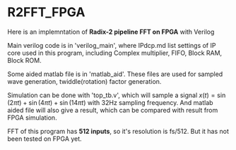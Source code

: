 # R2FFT_FPGA

Here is an implemntation of **Radix-2 pipeline FFT on FPGA** with Verilog

Main verilog code is in 'verilog_main', where IPdcp.md list settings of IP core used in this program, including Complex multiplier, FIFO, Block RAM, Block ROM.

Some aided matlab file is in 'matlab_aid'. These files are used for sampled wave generation, twiddle(rotation) factor generation.

Simulation can be done with 'top_tb.v', which will sample a signal $x(t) = \sin(2\pi t) + \sin(4\pi t) + \sin(14\pi t)$ with 32Hz sampling frequency. And matlab aided file will also give a result, which can be compared with result from FPGA simulation.

FFT of this program has **512 inputs**, so it's resolution is fs/512. But it has not been tested on FPGA yet.